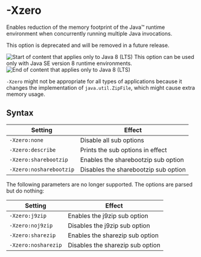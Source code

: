 <!--
* Copyright (c) 2017, 2025 IBM Corp. and others
*
* This program and the accompanying materials are made
* available under the terms of the Eclipse Public License 2.0
* which accompanies this distribution and is available at
* https://www.eclipse.org/legal/epl-2.0/ or the Apache
* License, Version 2.0 which accompanies this distribution and
* is available at https://www.apache.org/licenses/LICENSE-2.0.
*
* This Source Code may also be made available under the
* following Secondary Licenses when the conditions for such
* availability set forth in the Eclipse Public License, v. 2.0
* are satisfied: GNU General Public License, version 2 with
* the GNU Classpath Exception [1] and GNU General Public
* License, version 2 with the OpenJDK Assembly Exception [2].
*
* [1] https://www.gnu.org/software/classpath/license.html
* [2] https://openjdk.org/legal/assembly-exception.html
*
* SPDX-License-Identifier: EPL-2.0 OR Apache-2.0 OR GPL-2.0-only WITH Classpath-exception-2.0 OR GPL-2.0-only WITH OpenJDK-assembly-exception-1.0
-->

# -Xzero

Enables reduction of the memory footprint of the Java&trade; runtime environment when concurrently running multiple Java invocations.

This option is deprecated and will be removed in a future release.

![Start of content that applies only to Java 8 (LTS)](cr/java8.png) This option can be used only with Java SE version 8 runtime environments. ![End of content that applies only to Java 8 (LTS)](cr/java_close_lts.png)

`-Xzero` might not be appropriate for all types of applications because it changes the implementation of `java.util.ZipFile`, which might cause extra memory usage.

## Syntax

| Setting                 | Effect                               |
|-------------------------|--------------------------------------|
| `-Xzero:none`           | Disable all sub options              |
| `-Xzero:describe`       | Prints the sub options in effect     |
| `-Xzero:sharebootzip`   | Enables the sharebootzip sub option  |
| `-Xzero:nosharebootzip` | Disables the sharebootzip sub option |

The following parameters are no longer supported. The options are parsed but do nothing:

| Setting                 | Effect                               |
|-------------------------|--------------------------------------|
| `-Xzero:j9zip`          | Enables the j9zip sub option         |
| `-Xzero:noj9zip`        | Disables the j9zip sub option        |
| `-Xzero:sharezip`       | Enables the sharezip sub option      |
| `-Xzero:nosharezip`     | Disables the sharezip sub option     |




<!-- ==== END OF TOPIC ==== xzero.md ==== -->
